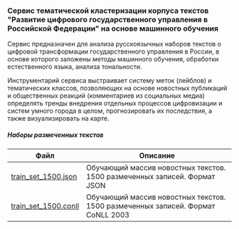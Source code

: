 ### Сервис тематической кластеризации корпуса текстов "Развитие цифрового государственного управления в Российской Федерации" на основе машинного обучения

Сервис предназначен для анализа русскоязычных наборов текстов о цифровой трансформации государственного управления в России, в основе которого заложены методы машинного обучения, обработки естественного языка, анализа тональности. 

Инструментарий сервиса выстраивает систему меток (лейблов) и тематических классов, позволяющих на основе новостных публикаций и общественных реакций (комментариев из социальных медиа) определять тренды внедрения отдельных процессов цифровизации и систем умного города в целом, прогнозировать их последствия, а также визуализировать на карте.

##### Наборы размеченных текстов

| Файл                                                                                                  | Описание                                                                        |
|-------------------------------------------------------------------------------------------------------|---------------------------------------------------------------------------------|
| [train_set_1500.json](https://github.com/PeetaBegen/sdt_ml/blob/master/ml/data/train_set_1500.json)   | Обучающий массив новостных текстов. 1500 размеченных записей. Формат JSON       |
| [train_set_1500.conll](https://github.com/PeetaBegen/sdt_ml/blob/master/ml/data/train_set_1500.conll) | Обучающий массив новостных текстов. 1500 размеченных записей. Формат CoNLL 2003 |